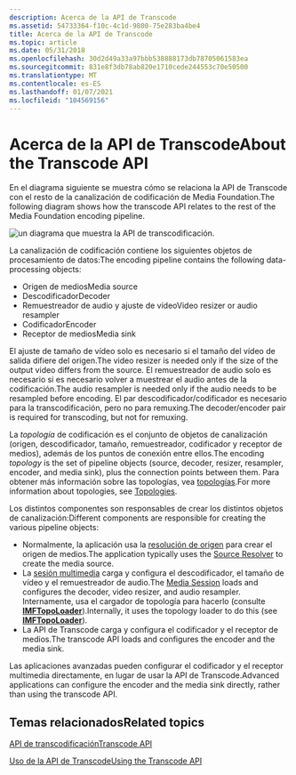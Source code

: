 ```yaml
---
description: Acerca de la API de Transcode
ms.assetid: 54733364-f10c-4c1d-9800-75e283ba4be4
title: Acerca de la API de Transcode
ms.topic: article
ms.date: 05/31/2018
ms.openlocfilehash: 30d2d49a33a97bbb538888173db78705061583ea
ms.sourcegitcommit: 831e8f3db78ab820e1710cede244553c70e50500
ms.translationtype: MT
ms.contentlocale: es-ES
ms.lasthandoff: 01/07/2021
ms.locfileid: "104569156"
---
```

# <a name="about-the-transcode-api"></a><span data-ttu-id="a9063-103">Acerca de la API de Transcode</span><span class="sxs-lookup"><span data-stu-id="a9063-103">About the Transcode API</span></span>

<span data-ttu-id="a9063-104">En el diagrama siguiente se muestra cómo se relaciona la API de Transcode con el resto de la canalización de codificación de Media Foundation.</span><span class="sxs-lookup"><span data-stu-id="a9063-104">The following diagram shows how the transcode API relates to the rest of the Media Foundation encoding pipeline.</span></span>

![un diagrama que muestra la API de transcodificación.](images/encoding08.png)

<span data-ttu-id="a9063-106">La canalización de codificación contiene los siguientes objetos de procesamiento de datos:</span><span class="sxs-lookup"><span data-stu-id="a9063-106">The encoding pipeline contains the following data-processing objects:</span></span>

-   <span data-ttu-id="a9063-107">Origen de medios</span><span class="sxs-lookup"><span data-stu-id="a9063-107">Media source</span></span>
-   <span data-ttu-id="a9063-108">Descodificador</span><span class="sxs-lookup"><span data-stu-id="a9063-108">Decoder</span></span>
-   <span data-ttu-id="a9063-109">Remuestreador de audio y ajuste de vídeo</span><span class="sxs-lookup"><span data-stu-id="a9063-109">Video resizer or audio resampler</span></span>
-   <span data-ttu-id="a9063-110">Codificador</span><span class="sxs-lookup"><span data-stu-id="a9063-110">Encoder</span></span>
-   <span data-ttu-id="a9063-111">Receptor de medios</span><span class="sxs-lookup"><span data-stu-id="a9063-111">Media sink</span></span>

<span data-ttu-id="a9063-112">El ajuste de tamaño de vídeo solo es necesario si el tamaño del vídeo de salida difiere del origen.</span><span class="sxs-lookup"><span data-stu-id="a9063-112">The video resizer is needed only if the size of the output video differs from the source.</span></span> <span data-ttu-id="a9063-113">El remuestreador de audio solo es necesario si es necesario volver a muestrear el audio antes de la codificación.</span><span class="sxs-lookup"><span data-stu-id="a9063-113">The audio resampler is needed only if the audio needs to be resampled before encoding.</span></span> <span data-ttu-id="a9063-114">El par descodificador/codificador es necesario para la transcodificación, pero no para remuxing.</span><span class="sxs-lookup"><span data-stu-id="a9063-114">The decoder/encoder pair is required for transcoding, but not for remuxing.</span></span>

<span data-ttu-id="a9063-115">La *topología* de codificación es el conjunto de objetos de canalización (origen, descodificador, tamaño, remuestreador, codificador y receptor de medios), además de los puntos de conexión entre ellos.</span><span class="sxs-lookup"><span data-stu-id="a9063-115">The encoding *topology* is the set of pipeline objects (source, decoder, resizer, resampler, encoder, and media sink), plus the connection points between them.</span></span> <span data-ttu-id="a9063-116">Para obtener más información sobre las topologías, vea [topologías](topologies.md).</span><span class="sxs-lookup"><span data-stu-id="a9063-116">For more information about topologies, see [Topologies](topologies.md).</span></span>

<span data-ttu-id="a9063-117">Los distintos componentes son responsables de crear los distintos objetos de canalización:</span><span class="sxs-lookup"><span data-stu-id="a9063-117">Different components are responsible for creating the various pipeline objects:</span></span>

-   <span data-ttu-id="a9063-118">Normalmente, la aplicación usa la [resolución de origen](source-resolver.md) para crear el origen de medios.</span><span class="sxs-lookup"><span data-stu-id="a9063-118">The application typically uses the [Source Resolver](source-resolver.md) to create the media source.</span></span>
-   <span data-ttu-id="a9063-119">La [sesión multimedia](media-session.md) carga y configura el descodificador, el tamaño de vídeo y el remuestreador de audio.</span><span class="sxs-lookup"><span data-stu-id="a9063-119">The [Media Session](media-session.md) loads and configures the decoder, video resizer, and audio resampler.</span></span> <span data-ttu-id="a9063-120">Internamente, usa el cargador de topología para hacerlo (consulte [**IMFTopoLoader**](/windows/desktop/api/mfidl/nn-mfidl-imftopoloader)).</span><span class="sxs-lookup"><span data-stu-id="a9063-120">Internally, it uses the topology loader to do this (see [**IMFTopoLoader**](/windows/desktop/api/mfidl/nn-mfidl-imftopoloader)).</span></span>
-   <span data-ttu-id="a9063-121">La API de Transcode carga y configura el codificador y el receptor de medios.</span><span class="sxs-lookup"><span data-stu-id="a9063-121">The transcode API loads and configures the encoder and the media sink.</span></span>

<span data-ttu-id="a9063-122">Las aplicaciones avanzadas pueden configurar el codificador y el receptor multimedia directamente, en lugar de usar la API de Transcode.</span><span class="sxs-lookup"><span data-stu-id="a9063-122">Advanced applications can configure the encoder and the media sink directly, rather than using the transcode API.</span></span>

## <a name="related-topics"></a><span data-ttu-id="a9063-123">Temas relacionados</span><span class="sxs-lookup"><span data-stu-id="a9063-123">Related topics</span></span>

<dl> <dt>

[<span data-ttu-id="a9063-124">API de transcodificación</span><span class="sxs-lookup"><span data-stu-id="a9063-124">Transcode API</span></span>](transcode-api.md)
</dt> <dt>

[<span data-ttu-id="a9063-125">Uso de la API de Transcode</span><span class="sxs-lookup"><span data-stu-id="a9063-125">Using the Transcode API</span></span>](fast-transcode-objects.md)
</dt> </dl>

 

 



